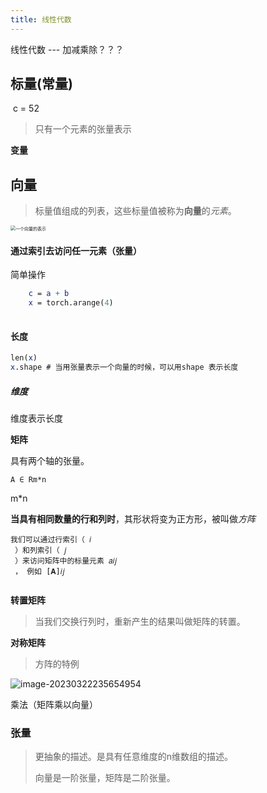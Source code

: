 ```yaml
---
title: 线性代数
---
```






线性代数 --- 加减乘除？？？

## 标量(常量)

​	c = 52

> 只有一个元素的张量表示

**变量**



## **向量**

> 标量值组成的列表，这些标量值被称为**向量**的*元素*。

<img src="https://cdn.jsdelivr.net/gh/xuchao996/gallary@main/imgs/image-20230322233856460.png" alt="一个向量的表示" style="zoom:50%;" />

#### 通过索引去访问任一元素（张量）	



简单操作

```mathematica
	c = a + b
	x = torch.arange(4)
	
```

#### 长度

```mathematica
len(x)
x.shape # 当用张量表示一个向量的时候，可以用shape 表示长度
```

##### 维度

维度表示长度



**矩阵**

具有两个轴的张量。

```
A ∈ Rm*n
```

m*n

**当具有相同数量的行和列时**，其形状将变为正方形，被叫做*方阵*

```
我们可以通过行索引（ 𝑖
 ）和列索引（ 𝑗
 ）来访问矩阵中的标量元素 𝑎𝑖𝑗
 ， 例如 [𝐀]𝑖𝑗
 
```



**转置矩阵**

> 当我们交换行列时，重新产生的结果叫做矩阵的转置。



**对称矩阵**

> 方阵的特例

![image-20230322235654954](https://cdn.jsdelivr.net/gh/xuchao996/gallary@main/imgs/image-20230322235654954.png)

乘法（矩阵乘以向量）



### 张量

> 更抽象的描述。是具有任意维度的n维数组的描述。
>
> 向量是一阶张量，矩阵是二阶张量。



